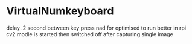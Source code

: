 # VirtualNumkeyboard
delay .2 second between key press nad for optimised to run better in rpi cv2 modle is started then switched off after capturing single image
